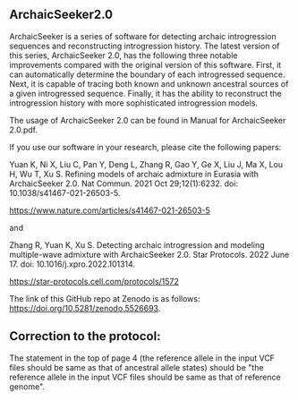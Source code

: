 ## ArchaicSeeker2.0
ArchaicSeeker is a series of software for detecting archaic introgression sequences and reconstructing introgression history. The latest version of this series, ArchaicSeeker 2.0, has the following three notable improvements compared with the original version of this software. First, it can automatically determine the boundary of each introgressed sequence. Next, it is capable of tracing both known and unknown ancestral sources of a given introgressed sequence. Finally, it has the ability to reconstruct the introgression history with more sophisticated introgression models.

The usage of ArchaicSeeker 2.0 can be found in Manual for ArchaicSeeker 2.0.pdf.

If you use our software in your research, please cite the following papers:

Yuan K, Ni X, Liu C, Pan Y, Deng L, Zhang R, Gao Y, Ge X, Liu J, Ma X, Lou H, Wu T, Xu S. Refining models of archaic admixture in Eurasia with ArchaicSeeker 2.0. Nat Commun. 2021 Oct 29;12(1):6232. doi: 10.1038/s41467-021-26503-5.

https://www.nature.com/articles/s41467-021-26503-5

and

Zhang R, Yuan K, Xu S. Detecting archaic introgression and modeling multiple-wave admixture with ArchaicSeeker 2.0. Star Protocols. 2022 June 17. doi: 10.1016/j.xpro.2022.101314.

https://star-protocols.cell.com/protocols/1572

The link of this GitHub repo at Zenodo is as follows:
https://doi.org/10.5281/zenodo.5526693.


## Correction to the protocol:
The statement in the top of page 4 (the reference allele in the input VCF files should be same as that of ancestral allele states) should be "the reference allele in the input VCF files should be same as that of reference genome".
